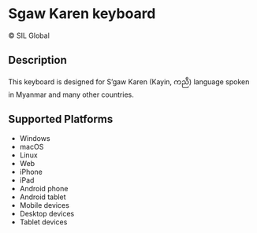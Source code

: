 Sgaw Karen keyboard
==============

© SIL Global

Description
-----------
This keyboard is designed for S’gaw Karen (Kayin, ကညီ) language spoken in Myanmar and many other countries.

Supported Platforms
-------------------
 * Windows
 * macOS
 * Linux
 * Web
 * iPhone
 * iPad
 * Android phone
 * Android tablet
 * Mobile devices
 * Desktop devices
 * Tablet devices

